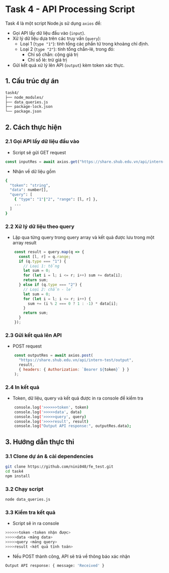# Task 4 - API Processing Script
Task 4 là một script Node.js sử dụng `axios` để:
- Gọi API lấy dữ liệu đầu vào (`input`).
- Xử lý dữ liệu dựa trên các truy vấn (`query`):
   - Loại 1 (`type "1"`): tính tổng các phần tử trong khoảng chỉ định.
   - Loại 2 (`type "2"`): tính tổng chẵn-lẻ, trong đó:
     - Chỉ số chẵn: cộng giá trị
     - Chỉ số lẻ: trừ giá trị
- Gửi kết quả xử lý lên API (`output`) kèm token xác thực.

## 1. Cấu trúc dự án
```bash
task4/
├── node_modules/ 
├── data_queries.js 
├── package-lock.json 
└── package.json 
```
## 2. Cách thực hiện
### 2.1 Gọi API lấy dữ liệu đầu vào
- Script sẽ gửi GET request
```javascript
const inputRes = await axios.get("https://share.shub.edu.vn/api/intern-test/input");

```
- Nhận về dữ liệu gồm
```bash
{
  "token": "string",
  "data": number[],
  "query": [
    { "type": "1"|"2", "range": [l, r] },
    ...
  ]
}

```
### 2.2 Xử lý dữ liệu theo query
- Lặp qua từng query trong query array và kết quả được lưu trong một array result
```javascript
    const result = query.map(q => {
      const [l, r] = q.range;
      if (q.type === "1") {
        // Loại 1: tổng
        let sum = 0;
        for (let i = l; i <= r; i++) sum += data[i];
        return sum;
      } else if (q.type === "2") {
        // Loại 2: chẵn - lẻ
        let sum = 0;
        for (let i = l; i <= r; i++) {
          sum += (i % 2 === 0 ? 1 : -1) * data[i];
        }
        return sum;
      }
    });
  ```
### 2.3 Gửi kết quả lên API
- POST request
```javascript 
    const outputRes = await axios.post(
      "https://share.shub.edu.vn/api/intern-test/output",
      result,
      { headers: { Authorization: `Bearer ${token}` } }
    );

```
### 2.4 In kết quả
- Token, dữ liệu, query và kết quả được in ra console để kiểm tra
```bash
    console.log('>>>>>>token', token)
    console.log('>>>>>data', data)
    console.log('>>>>>query', query)
    console.log('>>>>result', result)
    console.log("Output API response:", outputRes.data);

```
## 3. Hướng dẫn thực thi
### 3.1 Clone dự án & cài dependencies
```bash
git clone https://github.com/nini048/fe_test.git
cd task4
npm install
```
### 3.2 Chạy script
```bash
node data_queries.js
```
### 3.3 Kiểm tra kết quả
- Script sẽ in ra console
```bash
>>>>>>token <token nhận được>
>>>>>data <mảng data>
>>>>>query <mảng query>
>>>>result <kết quả tính toán>
```
- Nếu POST thành công, API sẽ trả về thông báo xác nhận
```bash
Output API response: { message: 'Received' }
```
